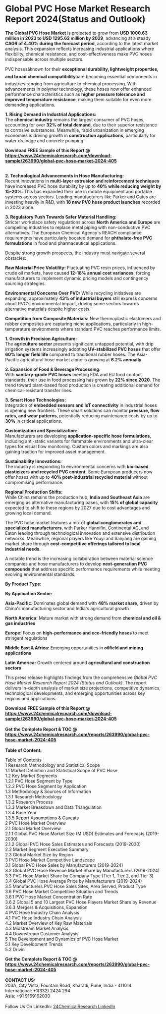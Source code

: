 <h1>Global PVC Hose Market Research Report 2024(Status and Outlook)</h1><p><strong>The Global PVC Hose Market</strong> is projected to grow from <strong>USD 1000.63 million in 2023 to USD 1295.62 million by 2029</strong>, advancing at a steady <strong>CAGR of 4.40% during the forecast period</strong>, according to the latest market analysis. This expansion reflects increasing industrial applications where flexibility, chemical resistance, and cost-effectiveness make PVC hoses indispensable across multiple sectors.</p><p>PVC hosesâknown for their <strong>exceptional durability, lightweight properties, and broad chemical compatibility</strong>âare becoming essential components in industries ranging from agriculture to chemical processing. With advancements in polymer technology, these hoses now offer enhanced performance characteristics such as <strong>higher pressure tolerance and improved temperature resistance</strong>, making them suitable for even more demanding applications.</p><p><strong>1. Rising Demand in Industrial Applications:</strong><br>
The <strong>chemical industry</strong> remains the largest consumer of PVC hoses, accounting for over <strong>32% of total demand</strong>, due to their superior resistance to corrosive substances. Meanwhile, rapid urbanization in emerging economies is driving growth in <strong>construction applications</strong>, particularly for water drainage and concrete pumping.</p><div><b>Download FREE Sample of this Report @ 
            <a href="https://www.24chemicalresearch.com/download-sample/263990/global-pvc-hose-market-2024-405">
            https://www.24chemicalresearch.com/download-sample/263990/global-pvc-hose-market-2024-405</a></b></div><br><p><strong>2. Technological Advancements in Hose Manufacturing:</strong><br>
Recent innovations in <strong>multi-layer extrusion and reinforcement techniques</strong> have increased PVC hose durability by up to <strong>40% while reducing weight by 15-20%</strong>. This has expanded their use in mobile equipment and portable systems across sectors. Leading manufacturers like Parker and Gates are investing heavily in R&amp;D, with <strong>18 new PVC hose product launches</strong> recorded in 2023 alone.</p><p><strong>3. Regulatory Push Towards Safer Material Handling:</strong><br>
Stricter workplace safety regulations across <strong>North America and Europe</strong> are compelling industries to replace metal piping with non-conductive PVC alternatives. The European Chemical Agency's REACH compliance requirements have particularly boosted demand for <strong>phthalate-free PVC formulations</strong> in food and pharmaceutical applications.</p><p>Despite strong growth prospects, the industry must navigate several obstacles:</p><p><strong>Raw Material Price Volatility:</strong> Fluctuating PVC resin prices, influenced by crude oil markets, have caused <strong>12-18% annual cost variances</strong>, forcing manufacturers to implement dynamic pricing models and contingency sourcing strategies.</p><p><strong>Environmental Concerns Over PVC:</strong> While recycling initiatives are expanding, approximately <strong>43% of industrial buyers</strong> still express concerns about PVC's environmental impact, driving some sectors towards alternative materials despite higher costs.</p><p><strong>Competition from Composite Materials:</strong> New thermoplastic elastomers and rubber composites are capturing niche applications, particularly in high-temperature environments where standard PVC reaches performance limits.</p><p><strong>1. Growth in Precision Agriculture:</strong><br>
The <strong>agriculture sector</strong> presents significant untapped potential, with drip irrigation systems increasingly adopting <strong>UV-stabilized PVC hoses</strong> that offer <strong>60% longer field life</strong> compared to traditional rubber hoses. The Asia-Pacific agricultural hose market alone is growing at <strong>6.2% annually</strong>.</p><p><strong>2. Expansion of Food &amp; Beverage Processing:</strong><br>
With <strong>sanitary-grade PVC hoses</strong> meeting FDA and EU food contact standards, their use in food processing has grown by <strong>22% since 2020</strong>. The trend toward plant-based food production is creating additional demand for chemical-resistant transfer lines.</p><p><strong>3. Smart Hose Technologies:</strong><br>
Integration of <strong>embedded sensors and IoT connectivity</strong> in industrial hoses is opening new frontiers. These smart solutions can monitor <strong>pressure, flow rates, and wear patterns</strong>, potentially reducing maintenance costs by up to <strong>30%</strong> in critical applications.</p><p><strong>Customization and Specialization:</strong><br>
	Manufacturers are developing <strong>application-specific hose formulations</strong>, including anti-static variants for flammable environments and ultra-clear types for visual flow monitoring. Custom colors and markings are also gaining traction for improved asset management.</p><p><strong>Sustainability Innovations:</strong><br>
	The industry is responding to environmental concerns with <strong>bio-based plasticizers and recycled PVC content</strong>. Some European producers now offer hoses with up to <strong>40% post-industrial recycled material</strong> without compromising performance.</p><p><strong>Regional Production Shifts:</strong><br>
	While China remains the production hub, <strong>India and Southeast Asia</strong> are emerging as alternative manufacturing bases, with <strong>15% of global capacity</strong> expected to shift to these regions by 2027 due to cost advantages and growing local demand.</p><p>The PVC hose market features a mix of <strong>global conglomerates and specialized manufacturers</strong>, with Parker Hannifin, Continental AG, and Eaton leading through technological innovation and extensive distribution networks. Meanwhile, regional players like Youyi and Sanjiang are gaining market share through <strong>cost-competitive offerings tailored to local industrial needs</strong>.</p><p>A notable trend is the increasing collaboration between material science companies and hose manufacturers to develop <strong>next-generation PVC compounds</strong> that address specific performance requirements while meeting evolving environmental standards.</p><p><strong>By Product Type:</strong></p><p><strong>By Application Sector:</strong></p><p><strong>Asia-Pacific:</strong> Dominates global demand with <strong>48% market share</strong>, driven by China's manufacturing sector and India's agricultural growth</p><p><strong>North America:</strong> Mature market with strong demand from <strong>chemical and oil &amp; gas industries</strong></p><p><strong>Europe:</strong> Focus on <strong>high-performance and eco-friendly hoses</strong> to meet stringent regulations</p><p><strong>Middle East &amp; Africa:</strong> Emerging opportunities in <strong>oilfield and mining applications</strong></p><p><strong>Latin America:</strong> Growth centered around <strong>agricultural and construction sectors</strong></p><p>This press release highlights findings from the comprehensive <em>Global PVC Hose Market Research Report 2024 (Status and Outlook)</em>. The report delivers in-depth analysis of market size projections, competitive dynamics, technological developments, and emerging opportunities across key regions and applications.</p><div><b>Download FREE Sample of this Report @ 
            <a href="https://www.24chemicalresearch.com/download-sample/263990/global-pvc-hose-market-2024-405">
            https://www.24chemicalresearch.com/download-sample/263990/global-pvc-hose-market-2024-405</a></b></div><br><div><b>Get the Complete Report & TOC @ 
            <a href="https://www.24chemicalresearch.com/reports/263990/global-pvc-hose-market-2024-405">
            https://www.24chemicalresearch.com/reports/263990/global-pvc-hose-market-2024-405</a></b></div><br>
            <b>Table of Content:</b><p>Table of Contents<br />
1 Research Methodology and Statistical Scope<br />
1.1 Market Definition and Statistical Scope of PVC Hose<br />
1.2 Key Market Segments<br />
1.2.1 PVC Hose Segment by Type<br />
1.2.2 PVC Hose Segment by Application<br />
1.3 Methodology & Sources of Information<br />
1.3.1 Research Methodology<br />
1.3.2 Research Process<br />
1.3.3 Market Breakdown and Data Triangulation<br />
1.3.4 Base Year<br />
1.3.5 Report Assumptions & Caveats<br />
2 PVC Hose Market Overview<br />
2.1 Global Market Overview<br />
2.1.1 Global PVC Hose Market Size (M USD) Estimates and Forecasts (2019-2030)<br />
2.1.2 Global PVC Hose Sales Estimates and Forecasts (2019-2030)<br />
2.2 Market Segment Executive Summary<br />
2.3 Global Market Size by Region<br />
3 PVC Hose Market Competitive Landscape<br />
3.1 Global PVC Hose Sales by Manufacturers (2019-2024)<br />
3.2 Global PVC Hose Revenue Market Share by Manufacturers (2019-2024)<br />
3.3 PVC Hose Market Share by Company Type (Tier 1, Tier 2, and Tier 3)<br />
3.4 Global PVC Hose Average Price by Manufacturers (2019-2024)<br />
3.5 Manufacturers PVC Hose Sales Sites, Area Served, Product Type<br />
3.6 PVC Hose Market Competitive Situation and Trends<br />
3.6.1 PVC Hose Market Concentration Rate<br />
3.6.2 Global 5 and 10 Largest PVC Hose Players Market Share by Revenue<br />
3.6.3 Mergers & Acquisitions, Expansion<br />
4 PVC Hose Industry Chain Analysis<br />
4.1 PVC Hose Industry Chain Analysis<br />
4.2 Market Overview of Key Raw Materials<br />
4.3 Midstream Market Analysis<br />
4.4 Downstream Customer Analysis<br />
5 The Development and Dynamics of PVC Hose Market <br />
5.1 Key Development Trends<br />
5.2 Drivin</p><div><b>Get the Complete Report & TOC @ 
            <a href="https://www.24chemicalresearch.com/reports/263990/global-pvc-hose-market-2024-405">
            https://www.24chemicalresearch.com/reports/263990/global-pvc-hose-market-2024-405</a></b></div><br><b>CONTACT US:</b><br>
            203A, City Vista, Fountain Road, Kharadi, Pune, India - 411014<br>
            International: +1(332) 2424 294<br>
            Asia: +91 9169162030 <br><br>
            Follow Us On LinkedIn: <a href="https://www.linkedin.com/company/24chemicalresearch/">24ChemicalResearch LinkedIn</a>
